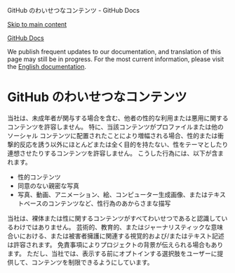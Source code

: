 GitHub のわいせつなコンテンツ - GitHub Docs

[Skip to main content](#main-content)

[](/ja)[GitHub Docs](/ja)

We publish frequent updates to our documentation, and translation of this page may still be in progress. For the most current information, please visit the [English documentation](/en).

GitHub のわいせつなコンテンツ
==========

当社は、未成年者が関与する場合を含む、他者の性的な利用または悪用に関するコンテンツを許容しません。 特に、当該コンテンツがプロファイルまたは他のソーシャル コンテンツに配置されたことにより増幅される場合、性的または衝撃的反応を誘う以外にほとんどまたは全く目的を持たない、性をテーマとしたり連想させたりするコンテンツを許容しません。 こうした行為には、以下が含まれます。

* 性的コンテンツ
* 同意のない親密な写真
* 写真、動画、アニメーション、絵、コンピューター生成画像、またはテキストベースのコンテンツなど、性行為のあからさまな描写

当社は、裸体または性に関するコンテンツがすべてわいせつであると認識しているわけではありません。 芸術的、教育的、またはジャーナリスティックな意味合いにおける、または被害者擁護に関連する視覚的および/またはテキスト記述は許容されます。 免責事項によりプロジェクトの背景が伝えられる場合もあります。 ただし、当社では、表示する前にオプトインする選択肢をユーザーに提供して、コンテンツを制限できるようにしています。
